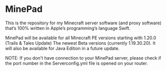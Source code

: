 # MinePad
This is the repository for my Minecraft server software (and proxy software) that’s 100% written in Apple’s programming’s language Swift.

MinePad will be available for all Minecraft PE versions starting with 1.20.0 (Trails & Tales Update) The newest Beta versions (currently 1.19.30.20).
It will also be available for Java Edition in a future update.

NOTE: If you don't have connection to your MinePad server, please check if the port number in the Serverconfig.yml file is opened on your router.

